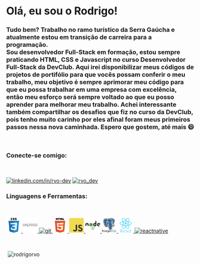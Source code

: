 <h1 align="left">Olá, eu sou o Rodrigo!</h1>
<h3 align="left" width="500px">Tudo bem? Trabalho no ramo turístico da Serra Gaúcha e atualmente estou em transição de carreira para a programação. <br>
Sou desenvolvedor Full-Stack em formação, estou sempre praticando HTML, CSS e Javascript no curso Desenvolvedor Full-Stack da DevClub. Aqui irei disponibilizar meus códigos de projetos de portifólio para que vocês possam conferir o meu trabalho, meu objetivo é sempre aprimorar meu código para que eu possa trabalhar em uma empresa com excelência, então meu esforço será sempre voltado ao que eu posso aprender para melhorar meu trabalho. Achei interessante também compartilhar os desafios que fiz no curso da DevClub, pois tenho muito carinho por eles afinal foram meus primeiros passos nessa nova caminhada. Espero que gostem, até mais 😄</h3> <br>

<h3 align="left">Conecte-se comigo:</h3> <br>
<p align="left">
<a href="https://linkedin.com/in/rvo-dev" target="blank"><img align="center" src="https://raw.githubusercontent.com/rahuldkjain/github-profile-readme-generator/master/src/images/icons/Social/linked-in-alt.svg" alt="linkedin.com/in/rvo-dev" height="30" width="40" /></a>
<a href="https://instagram.com/rvo_dev" target="blank"><img align="center" src="https://raw.githubusercontent.com/rahuldkjain/github-profile-readme-generator/master/src/images/icons/Social/instagram.svg" alt="rvo_dev" height="30" width="40" /></a>
</p>

<h3 align="left">Linguagens e Ferramentas:</h3> <br>
<p align="left"> <a href="https://www.w3schools.com/css/" target="_blank" rel="noreferrer"> <img src="https://raw.githubusercontent.com/devicons/devicon/master/icons/css3/css3-original-wordmark.svg" alt="css3" width="40" height="40"/> </a> <a href="https://expressjs.com" target="_blank" rel="noreferrer"> <img src="https://raw.githubusercontent.com/devicons/devicon/master/icons/express/express-original-wordmark.svg" alt="express" width="40" height="40"/> </a> <a href="https://git-scm.com/" target="_blank" rel="noreferrer"> <img src="https://www.vectorlogo.zone/logos/git-scm/git-scm-icon.svg" alt="git" width="40" height="40"/> </a> <a href="https://www.w3.org/html/" target="_blank" rel="noreferrer"> <img src="https://raw.githubusercontent.com/devicons/devicon/master/icons/html5/html5-original-wordmark.svg" alt="html5" width="40" height="40"/> </a> <a href="https://developer.mozilla.org/en-US/docs/Web/JavaScript" target="_blank" rel="noreferrer"> <img src="https://raw.githubusercontent.com/devicons/devicon/master/icons/javascript/javascript-original.svg" alt="javascript" width="40" height="40"/> </a> <a href="https://nodejs.org" target="_blank" rel="noreferrer"> <img src="https://raw.githubusercontent.com/devicons/devicon/master/icons/nodejs/nodejs-original-wordmark.svg" alt="nodejs" width="40" height="40"/> </a> <a href="https://www.postgresql.org" target="_blank" rel="noreferrer"> <img src="https://raw.githubusercontent.com/devicons/devicon/master/icons/postgresql/postgresql-original-wordmark.svg" alt="postgresql" width="40" height="40"/> </a> <a href="https://reactjs.org/" target="_blank" rel="noreferrer"> <img src="https://raw.githubusercontent.com/devicons/devicon/master/icons/react/react-original-wordmark.svg" alt="react" width="40" height="40"/> </a> <a href="https://reactnative.dev/" target="_blank" rel="noreferrer"> <img src="https://reactnative.dev/img/header_logo.svg" alt="reactnative" width="40" height="40"/> </a> </p> <br>

<p>&nbsp;<img align="center" src="https://github-readme-stats.vercel.app/api?username=rodrigorvo&show_icons=true&locale=en" alt="rodrigorvo" /></p>
